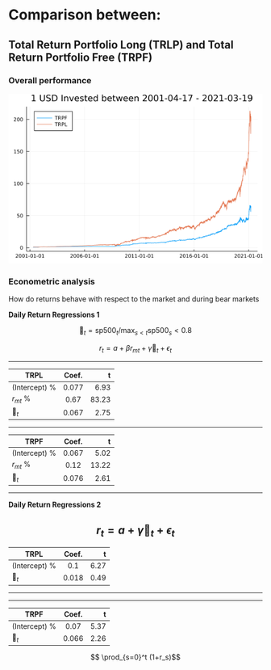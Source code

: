 # Comparison between:

## Total Return Portfolio Long (TRLP) and Total Return Portfolio Free (TRPF)

### Overall performance

![](../data/performance.png)

### Econometric analysis

How do returns behave with respect to the market and during bear markets

<b> Daily Return Regressions 1</b>

$$  \text{🐻}_t = \text{sp500}_{t}/\max_{s <t}{\text{sp500}_{s}} < 0.8$$ 

$$r_t = a+\beta r_{mt} + \gamma \text{🐻}_t +\epsilon_{t} $$ 

-------------------------
|    TRPL        | Coef.           | t  |
| ------------- |:-------------:| -----:|
| (Intercept)  %  | 0.077   | 6.93 |
| $r_{mt}$ %     | 0.67     |  83.23 |
| $\text{🐻}_t$ | 0.067     |    2.75 |

-----------------------------------------


|    TRPF        | Coef.           | t  |
| ------------- |:-------------:| -----:|
| (Intercept)  %  | 0.067    | 5.02 |
| $r_{mt}$ %     | 0.12      |  13.22 |
| $\text{🐻}_t$ | 0.076      |    2.61 |

----------------------------

<b> Daily Return Regressions 2</b>

$$r_t = a+\gamma \text{🐻}_t +\epsilon_{t} $$ 
-------------------------
|    TRPL        | Coef.           | t  |
| ------------- |:-------------:| -----:|
| (Intercept)  %  | 0.1  | 6.27 |
| $\text{🐻}_t$ | 0.018    |    0.49|

---------------------

-------------------------
|    TRPF        | Coef.           | t  |
| ------------- |:-------------:| -----:|
| (Intercept)  %  | 0.07  | 5.37 |
| $\text{🐻}_t$ | 0.066    |   2.26|

$$ \prod_{s=0}^t (1+r_s)$$




